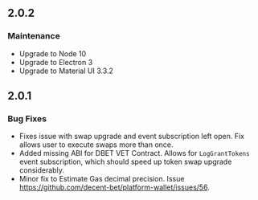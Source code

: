 ## 2.0.2

### Maintenance

- Upgrade to Node 10
- Upgrade to Electron 3
- Upgrade to Material UI 3.3.2

## 2.0.1

### Bug Fixes

- Fixes issue with swap upgrade and event subscription left open. Fix allows user to execute swaps more than once.
- Added missing ABI for DBET VET Contract. Allows for `LogGrantTokens` event subscription, which should speed up token swap upgrade considerably.
- Minor fix  to Estimate Gas decimal precision. Issue https://github.com/decent-bet/platform-wallet/issues/56.
